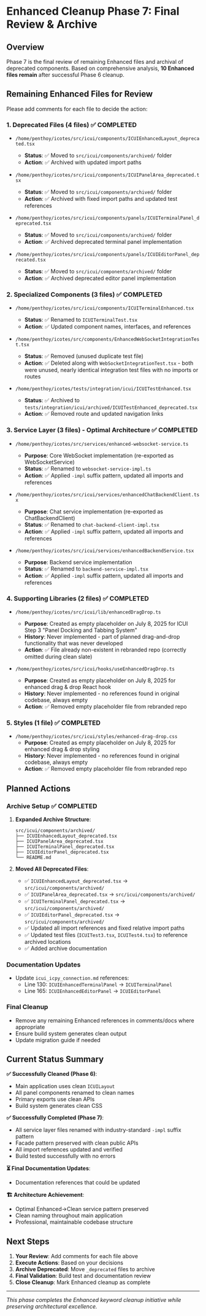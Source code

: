 # Enhanced Cleanup Phase 7: Final Review & Archive

## Overview
Phase 7 is the final review of remaining Enhanced files and archival of deprecated components. Based on comprehensive analysis, **10 Enhanced files remain** after successful Phase 6 cleanup.

## Remaining Enhanced Files for Review

Please add comments for each file to decide the action:

### 1. Deprecated Files (4 files) ✅ COMPLETED
- `/home/penthoy/icotes/src/icui/components/ICUIEnhancedLayout_deprecated.tsx`
  - **Status**: ✅ Moved to `src/icui/components/archived/` folder
  - **Action**: ✅ Archived with updated import paths

- `/home/penthoy/icotes/src/icui/components/ICUIPanelArea_deprecated.tsx`
  - **Status**: ✅ Moved to `src/icui/components/archived/` folder  
  - **Action**: ✅ Archived with fixed import paths and updated test references

- `/home/penthoy/icotes/src/icui/components/panels/ICUITerminalPanel_deprecated.tsx`
  - **Status**: ✅ Moved to `src/icui/components/archived/` folder
  - **Action**: ✅ Archived deprecated terminal panel implementation

- `/home/penthoy/icotes/src/icui/components/panels/ICUIEditorPanel_deprecated.tsx`
  - **Status**: ✅ Moved to `src/icui/components/archived/` folder
  - **Action**: ✅ Archived deprecated editor panel implementation

### 2. Specialized Components (3 files) ✅ COMPLETED
- `/home/penthoy/icotes/src/icui/components/ICUITerminalEnhanced.tsx`
  - **Status**: ✅ Renamed to `ICUITerminalTest.tsx`
  - **Action**: ✅ Updated component names, interfaces, and references

- `/home/penthoy/icotes/src/components/EnhancedWebSocketIntegrationTest.tsx`
  - **Status**: ✅ Removed (unused duplicate test file)
  - **Action**: ✅ Deleted along with `WebSocketIntegrationTest.tsx` - both were unused, nearly identical integration test files with no imports or routes

- `/home/penthoy/icotes/tests/integration/icui/ICUITestEnhanced.tsx`
  - **Status**: ✅ Archived to `tests/integration/icui/archived/ICUITestEnhanced_deprecated.tsx`
  - **Action**: ✅ Removed route and updated navigation links

### 3. Service Layer (3 files) - Optimal Architecture ✅ COMPLETED
- `/home/penthoy/icotes/src/services/enhanced-websocket-service.ts`
  - **Purpose**: Core WebSocket implementation (re-exported as WebSocketService)
  - **Status**: ✅ Renamed to `websocket-service-impl.ts`
  - **Action**: ✅ Applied `-impl` suffix pattern, updated all imports and references

- `/home/penthoy/icotes/src/icui/services/enhancedChatBackendClient.tsx`
  - **Purpose**: Chat service implementation (re-exported as ChatBackendClient)  
  - **Status**: ✅ Renamed to `chat-backend-client-impl.tsx`
  - **Action**: ✅ Applied `-impl` suffix pattern, updated all imports and references

- `/home/penthoy/icotes/src/icui/services/enhancedBackendService.tsx`
  - **Purpose**: Backend service implementation
  - **Status**: ✅ Renamed to `backend-service-impl.tsx`
  - **Action**: ✅ Applied `-impl` suffix pattern, updated all imports and references

### 4. Supporting Libraries (2 files) ✅ COMPLETED
- `/home/penthoy/icotes/src/icui/lib/enhancedDragDrop.ts`
  - **Purpose**: Created as empty placeholder on July 8, 2025 for ICUI Step 3 "Panel Docking and Tabbing System"
  - **History**: Never implemented - part of planned drag-and-drop functionality that was never developed
  - **Action**: ✅ File already non-existent in rebranded repo (correctly omitted during clean slate)

- `/home/penthoy/icotes/src/icui/hooks/useEnhancedDragDrop.ts`
  - **Purpose**: Created as empty placeholder on July 8, 2025 for enhanced drag & drop React hook
  - **History**: Never implemented - no references found in original codebase, always empty
  - **Action**: ✅ Removed empty placeholder file from rebranded repo

### 5. Styles (1 file) ✅ COMPLETED
- `/home/penthoy/icotes/src/icui/styles/enhanced-drag-drop.css`
  - **Purpose**: Created as empty placeholder on July 8, 2025 for enhanced drag & drop styling
  - **History**: Never implemented - no references found in original codebase, always empty
  - **Action**: ✅ Removed empty placeholder file from rebranded repo

## Planned Actions

### Archive Setup ✅ COMPLETED
1. **Expanded Archive Structure**:
   ```
   src/icui/components/archived/
   ├── ICUIEnhancedLayout_deprecated.tsx
   ├── ICUIPanelArea_deprecated.tsx
   ├── ICUITerminalPanel_deprecated.tsx
   ├── ICUIEditorPanel_deprecated.tsx
   └── README.md
   ```

2. **Moved All Deprecated Files**:
   - ✅ `ICUIEnhancedLayout_deprecated.tsx` → `src/icui/components/archived/`
   - ✅ `ICUIPanelArea_deprecated.tsx` → `src/icui/components/archived/`
   - ✅ `ICUITerminalPanel_deprecated.tsx` → `src/icui/components/archived/`
   - ✅ `ICUIEditorPanel_deprecated.tsx` → `src/icui/components/archived/`
   - ✅ Updated all import references and fixed relative import paths
   - ✅ Updated test files (`ICUITest3.tsx`, `ICUITest4.tsx`) to reference archived locations
   - ✅ Added archive documentation

### Documentation Updates
- Update `icui_icpy_connection.md` references:
  - Line 130: `ICUIEnhancedTerminalPanel` → `ICUITerminalPanel`
  - Line 165: `ICUIEnhancedEditorPanel` → `ICUIEditorPanel`

### Final Cleanup
- Remove any remaining Enhanced references in comments/docs where appropriate
- Ensure build system generates clean output
- Update migration guide if needed

## Current Status Summary

**✅ Successfully Cleaned (Phase 6)**:
- Main application uses clean `ICUILayout`
- All panel components renamed to clean names
- Primary exports use clean APIs
- Build system generates clean CSS

**✅ Successfully Completed (Phase 7)**:
- All service layer files renamed with industry-standard `-impl` suffix pattern
- Facade pattern preserved with clean public APIs
- All import references updated and verified
- Build tested successfully with no errors

**⏳ Final Documentation Updates**:
- Documentation references that could be updated

**🏗️ Architecture Achievement**:
- Optimal Enhanced→Clean service pattern preserved
- Clean naming throughout main application
- Professional, maintainable codebase structure

## Next Steps
1. **Your Review**: Add comments for each file above
2. **Execute Actions**: Based on your decisions
3. **Archive Deprecated**: Move `_deprecated` files to archive
4. **Final Validation**: Build test and documentation review
5. **Close Cleanup**: Mark Enhanced cleanup as complete

---
*This phase completes the Enhanced keyword cleanup initiative while preserving architectural excellence.*
